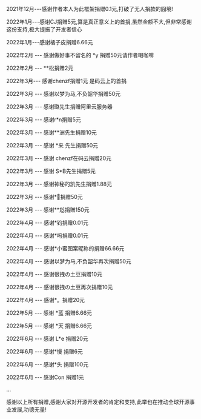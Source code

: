 2021年12月---感谢作者本人为此框架捐赠0.1元,打破了无人捐款的囧境!

2022年1月---感谢CJ捐赠5元,算是真正意义上的首捐,虽然金额不大,但非常感谢这份支持,极大提振了开发者信心

2022年1月---感谢橘子皮捐赠6.66元

2022年2月 --- 感谢做好事不留名的 *y 捐赠50元请作者喝咖啡

2022年2月 --- **松捐赠2元

2022年3月--- 感谢chenzf捐赠1元 是码云上的首捐 

2022年3月 --- 感谢以梦为马,不负韶华捐赠50元

2022年3月 --- 感谢璐先生捐赠阿里云服务器

2022年3月 --- 感谢r*n捐赠5元

2022年3月 --- 感谢**洲先生捐赠10元

2022年3月 --- 感谢 *来 先生捐赠50元

2022年3月 --- 感谢 chenzf在码云捐赠20元

2022年3月 --- 感谢 S*B先生捐赠5元

2022年3月 --- 感谢神秘的凯先生捐赠1.88元

2022年3月 --- 感谢*🐸捐赠50元

2022年3月 --- 感谢**尨捐赠150元

2022年4月 --- 感谢*钧捐赠0.01元

2022年4月 --- 感谢*吗捐赠0.01元

2022年4月 --- 感谢*小蜜图案昵称的捐赠66.66元

2022年4月 --- 感谢以梦为马,不负韶华再次捐赠50元

2022年4月 --- 感谢很拽の土豆捐赠10元

2022年4月 --- 感谢很拽の土豆再次捐赠10元

2022年4月 --- 感谢*。捐赠20元

2022年5月 --- 感谢 *蓝 捐赠6.66元

2022年5月 --- 感谢 *天 捐赠6.66元

2022年6月 --- 感谢 L*e 捐赠20元

2022年6月 --- 感谢*慢 捐赠6元

2022年6月 --- 感谢*头 捐赠100元

2022年6月 --- 感谢Con 捐赠1元

...

感谢以上所有捐赠,感谢大家对开源开发者的肯定和支持,此举也在推动全球开源事业发展,功德无量!

